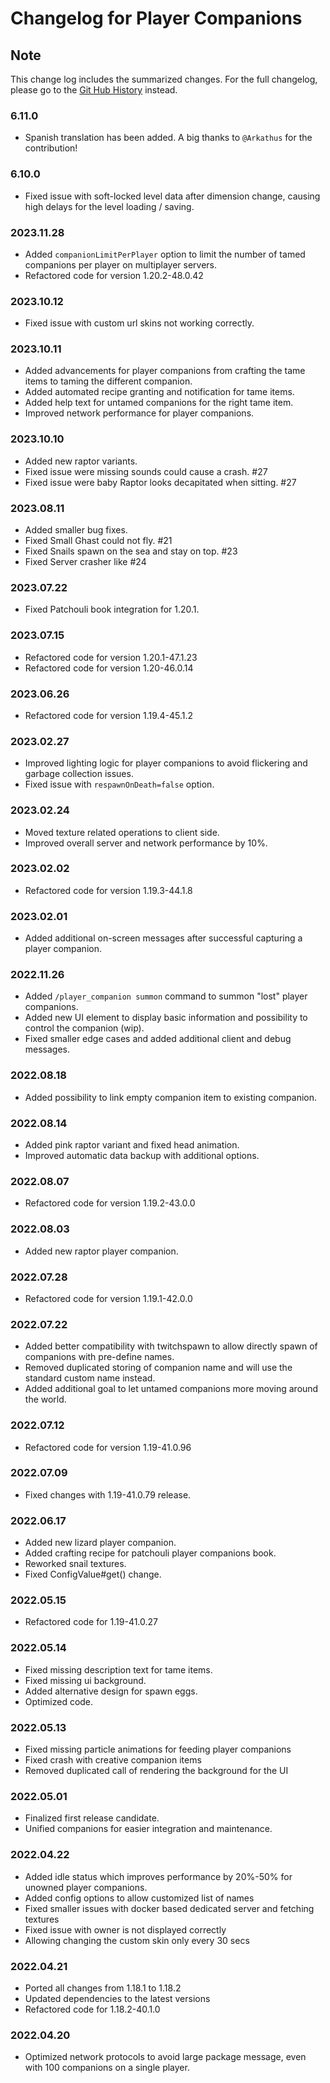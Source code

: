 # Changelog for Player Companions

## Note

This change log includes the summarized changes.
For the full changelog, please go to the [Git Hub History][history] instead.

### 6.11.0

- Spanish translation has been added. A big thanks to `@Arkathus` for the contribution!

### 6.10.0

- Fixed issue with soft-locked level data after dimension change, causing high delays for the level
  loading / saving.

### 2023.11.28

- Added `companionLimitPerPlayer` option to limit the number of tamed companions per player on
  multiplayer servers.
- Refactored code for version 1.20.2-48.0.42

### 2023.10.12

- Fixed issue with custom url skins not working correctly.

### 2023.10.11

- Added advancements for player companions from crafting the tame items to taming the different
  companion.
- Added automated recipe granting and notification for tame items.
- Added help text for untamed companions for the right tame item.
- Improved network performance for player companions.

### 2023.10.10

- Added new raptor variants.
- Fixed issue were missing sounds could cause a crash. #27
- Fixed issue were baby Raptor looks decapitated when sitting. #27

### 2023.08.11

- Added smaller bug fixes.
- Fixed Small Ghast could not fly. #21
- Fixed Snails spawn on the sea and stay on top. #23
- Fixed Server crasher like #24

### 2023.07.22

- Fixed Patchouli book integration for 1.20.1.

### 2023.07.15

- Refactored code for version 1.20.1-47.1.23
- Refactored code for version 1.20-46.0.14

### 2023.06.26

- Refactored code for version 1.19.4-45.1.2

### 2023.02.27

- Improved lighting logic for player companions to avoid flickering and garbage collection issues.
- Fixed issue with `respawnOnDeath=false` option.

### 2023.02.24

- Moved texture related operations to client side.
- Improved overall server and network performance by 10%.

### 2023.02.02

- Refactored code for version 1.19.3-44.1.8

### 2023.02.01

- Added additional on-screen messages after successful capturing a player companion.

### 2022.11.26

- Added `/player_companion summon` command to summon "lost" player companions.
- Added new UI element to display basic information and possibility to control the companion (wip).
- Fixed smaller edge cases and added additional client and debug messages.

### 2022.08.18

- Added possibility to link empty companion item to existing companion.

### 2022.08.14

- Added pink raptor variant and fixed head animation.
- Improved automatic data backup with additional options.

### 2022.08.07

- Refactored code for version 1.19.2-43.0.0

### 2022.08.03

- Added new raptor player companion.

### 2022.07.28

- Refactored code for version 1.19.1-42.0.0

### 2022.07.22

- Added better compatibility with twitchspawn to allow directly spawn of companions with pre-define
  names.
- Removed duplicated storing of companion name and will use the standard custom name instead.
- Added additional goal to let untamed companions more moving around the world.

### 2022.07.12

- Refactored code for version 1.19-41.0.96

### 2022.07.09

- Fixed changes with 1.19-41.0.79 release.

### 2022.06.17

- Added new lizard player companion.
- Added crafting recipe for patchouli player companions book.
- Reworked snail textures.
- Fixed ConfigValue#get() change.

### 2022.05.15

- Refactored code for 1.19-41.0.27

### 2022.05.14

- Fixed missing description text for tame items.
- Fixed missing ui background.
- Added alternative design for spawn eggs.
- Optimized code.

### 2022.05.13

- Fixed missing particle animations for feeding player companions
- Fixed crash with creative companion items
- Removed duplicated call of rendering the background for the UI

### 2022.05.01

- Finalized first release candidate.
- Unified companions for easier integration and maintenance.

### 2022.04.22

- Added idle status which improves performance by 20%-50% for unowned player companions.
- Added config options to allow customized list of names
- Fixed smaller issues with docker based dedicated server and fetching textures
- Fixed issue with owner is not displayed correctly
- Allowing changing the custom skin only every 30 secs

### 2022.04.21

- Ported all changes from 1.18.1 to 1.18.2
- Updated dependencies to the latest versions
- Refactored code for 1.18.2-40.1.0

### 2022.04.20

- Optimized network protocols to avoid large package message, even with 100 companions on a single
  player.

[history]: https://github.com/MarkusBordihn/BOs-Player-Companions/commits/
